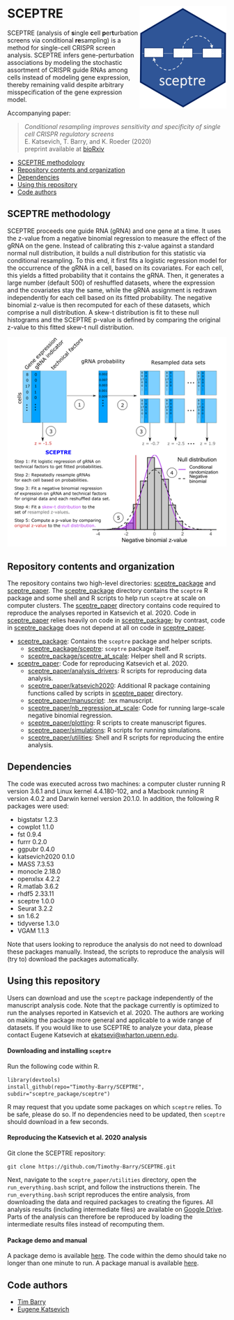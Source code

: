 # SCEPTRE <img src="hex.png" align="right" width="200px"/>

SCEPTRE (analysis of **s**ingle **c**ell **p**er**t**urbation screens via conditional **re**sampling) is a method for single-cell CRISPR screen analysis. SCEPTRE infers gene-perturbation associations by modeling the stochastic assortment of CRISPR guide RNAs among cells instead of modeling gene expression, thereby remaining valid despite arbitrary misspecification of the gene expression model.

Accompanying paper:
> *Conditional resampling improves sensitivity and specificity of single cell CRISPR regulatory screens* <br />
> E. Katsevich, T. Barry, and K. Roeder (2020)<br />
> preprint available at [bioRxiv](https://doi.org/10.1101/2020.08.13.250092)


- [SCEPTRE methodology](#sceptre-methodology)
- [Repository contents and organization](#repository-contents-and-organization)
- [Dependencies](#dependencies)
- [Using this repository](#using-this-repository)
- [Code authors](#code-authors)

## SCEPTRE methodology

SCEPTRE proceeds one guide RNA (gRNA) and one gene at a time. It uses the z-value from a negative binomial regression to measure the effect of the gRNA on the gene. Instead of calibrating this z-value against a standard normal null distribution, it builds a null distribution for this statistic via conditional resampling. To this end, it first fits a logistic regression model for the occurrence of the gRNA in a cell, based on its covariates. For each cell, this yields a fitted probability that it contains the gRNA. Then, it generates a large number (default 500) of reshuffled datasets, where the expression and the covariates stay the same, while the gRNA assignment is redrawn independently for each cell based on its fitted probability. The negative binomial z-value is then recomputed for each of these datasets, which comprise a null distribution. A skew-t distribution is fit to these null histograms and the SCEPTRE p-value is defined by comparing the original z-value to this fitted skew-t null distribution.

<p align="center">
  <img src="sceptre_paper/manuscript/figures/Figure2/Figure2.png" width="600">
</p>

## Repository contents and organization

The repository contains two high-level directories: [sceptre_package](./sceptre_package) and [sceptre_paper](./sceptre_paper). The [sceptre_package](./sceptre_package) directory contains the `sceptre` R package and some shell and R scripts to help run `sceptre` at scale on computer clusters. The  [sceptre_paper](./sceptre_paper) directory contains code required to reproduce the analyses reported in Katsevich et al. 2020. Code in [sceptre_paper](./sceptre_paper) relies heavily on code in [sceptre_package](./sceptre_package); by contrast, code in [sceptre_package](./sceptre_package) does not depend at all on code in [sceptre_paper](./sceptre_paper).

* [sceptre_package](./sceptre_package): Contains the `sceptre` package and helper scripts.
  - [sceptre_package/sceptre](./sceptre_package/sceptre): `sceptre` package itself.
  - [sceptre_package/sceptre_at_scale](./sceptre_package/sceptre_at_scale): Helper shell and R scripts.
* [sceptre_paper](./sceptre_paper): Code for reproducing Katsevich et al. 2020.
  - [sceptre_paper/analysis_drivers](./sceptre_paper/analysis_drivers): R scripts for reproducing data analysis.
  - [sceptre_paper/katsevich2020](./sceptre_paper/katsevich2020): Additional R package containing functions called by scripts in [sceptre_paper](./sceptre_paper) directory.
  - [sceptre_paper/manuscript](./sceptre_paper/manuscript): .tex manuscript.
  - [sceptre_paper/nb_regression_at_scale](./sceptre_paper/nb_regression_at_scale): Code for running large-scale negative binomial regression.
  - [sceptre_paper/plotting](./sceptre_paper/plotting): R scripts to create manuscript figures.
  - [sceptre_paper/simulations](./sceptre_paper/simulations): R scripts for running simulations.
  - [sceptre_paper/utilities](./sceptre_paper/utilities): Shell and R scripts for reproducing the entire analysis.
  
## Dependencies

The code was executed across two machines: a computer cluster running R version 3.6.1 and Linux kernel 4.4.180-102, and a Macbook running R version 4.0.2 and Darwin kernel version 20.1.0. In addition, the following R packages were used:

- bigstatsr 1.2.3
- cowplot 1.1.0
- fst 0.9.4
- furrr 0.2.0
- ggpubr 0.4.0
- katsevich2020 0.1.0
- MASS 7.3.53
- monocle 2.18.0
- openxlsx 4.2.2
- R.matlab 3.6.2
- rhdf5 2.33.11
- sceptre 1.0.0
- Seurat 3.2.2
- sn 1.6.2
- tidyverse 1.3.0
- VGAM 1.1.3

Note that users looking to reproduce the analysis do not need to download these packages manually. Instead, the scripts to reproduce the analysis will (try to) download the packages automatically.

## Using this repository

Users can download and use the `sceptre` package independently of the manuscript analysis code. Note that the package currently is optimized to run the analyses reported in Katsevich et al. 2020. The authors are working on making the package more general and applicable to a wide range of datasets. If you would like to use SCEPTRE to analyze your data, please contact Eugene Katsevich at ekatsevi@wharton.upenn.edu.

#### Downloading and installing `sceptre`

Run the following code within R.

```
library(devtools)
install_github(repo="Timothy-Barry/SCEPTRE", subdir="sceptre_package/sceptre")
```

R may request that you update some packages on which `sceptre` relies. To be safe, please do so. If no dependencies need to be updated, then `sceptre` should download in a few seconds.

#### Reproducing the Katsevich et al. 2020 analysis

Git clone the SCEPTRE repository:

```
git clone https://github.com/Timothy-Barry/SCEPTRE.git
```

Next, navigate to the `sceptre_paper/utilities` directory, open the `run_everything.bash` script, and follow the instructions therein. The `run_everything.bash` script reproduces the entire analysis, from downloading the data and required packages to creating the figures. All analysis results (including intermediate files) are available on [Google Drive](https://drive.google.com/drive/folders/1ynZRMvGtFxfBiD0zAcuIYjNeS8Jj4AP9?usp=sharing). Parts of the analysis can therefore be reproduced by loading the intermediate results files instead of recomputing them.

#### Package demo and manual

A package demo is available [here](https://htmlpreview.github.io/?https://github.com/Timothy-Barry/SCEPTRE/blob/master/sceptre_package/sceptre/vignettes/sceptre-small-example.html). The code within the demo should take no longer than one minute to run. A package manual is available [here](https://github.com/Timothy-Barry/sceptre_paper/blob/master/sceptre_0.1.0.pdf).


## Code authors
- [Tim Barry](https://timothy-barry.github.io/)
- [Eugene Katsevich](https://ekatsevi.github.io/)
